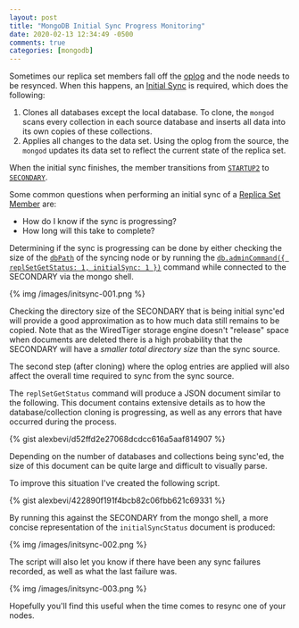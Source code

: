 ```yaml
---
layout: post
title: "MongoDB Initial Sync Progress Monitoring"
date: 2020-02-13 12:34:49 -0500
comments: true
categories: [mongodb]
---
```


Sometimes our replica set members fall off the [oplog](https://docs.mongodb.com/manual/core/replica-set-oplog/) and the node needs to be resynced. When this happens, an [Initial Sync](https://docs.mongodb.com/manual/core/replica-set-sync/#initial-sync) is required, which does the following:

1. Clones all databases except the local database. To clone, the `mongod` scans every collection in each source database and inserts all data into its own copies of these collections.
2. Applies all changes to the data set. Using the oplog from the source, the `mongod` updates its data set to reflect the current state of the replica set.

When the initial sync finishes, the member transitions from [`STARTUP2`](https://docs.mongodb.com/manual/reference/replica-states/#replstate.STARTUP2) to [`SECONDARY`](https://docs.mongodb.com/manual/reference/replica-states/#replstate.SECONDARY).

Some common questions when performing an initial sync of a [Replica Set Member](https://docs.mongodb.com/manual/core/replica-set-members/) are:

- How do I know if the sync is progressing?
- How long will this take to complete?

<!-- MORE -->

Determining if the sync is progressing can be done by either checking the size of the [`dbPath`](https://docs.mongodb.com/manual/reference/configuration-options/#storage.dbPath) of the syncing node or by running the [`db.adminCommand({ replSetGetStatus: 1, initialSync: 1 })`](https://docs.mongodb.com/manual/reference/command/replSetGetStatus/) command while connected to the SECONDARY via the mongo shell.

{% img /images/initsync-001.png %}

Checking the directory size of the SECONDARY that is being initial sync'ed will provide a good approximation as to how much data still remains to be copied. Note that as the WiredTiger storage engine doesn't "release" space when documents are deleted there is a high probability that the SECONDARY will have a _smaller total directory size_ than the sync source.

The second step (after cloning) where the oplog entries are applied will also affect the overall time required to sync from the sync source.

The `replSetGetStatus` command will produce a JSON document similar to the following. This document contains extensive details as to how the database/collection cloning is progressing, as well as any errors that have occurred during the process.

{% gist alexbevi/d52ffd2e27068dcdcc616a5aaf814907 %}

Depending on the number of databases and collections being sync'ed, the size of this document can be quite large and difficult to visually parse.

To improve this situation I've created the following script.

{% gist alexbevi/422890f191f4bcb82c06fbb621c69331 %}

By running this against the SECONDARY from the mongo shell, a more concise representation of the `initialSyncStatus` document is produced:

{% img /images/initsync-002.png %}

The script will also let you know if there have been any sync failures recorded, as well as what the last failure was.

{% img /images/initsync-003.png %}

Hopefully you'll find this useful when the time comes to resync one of your nodes.